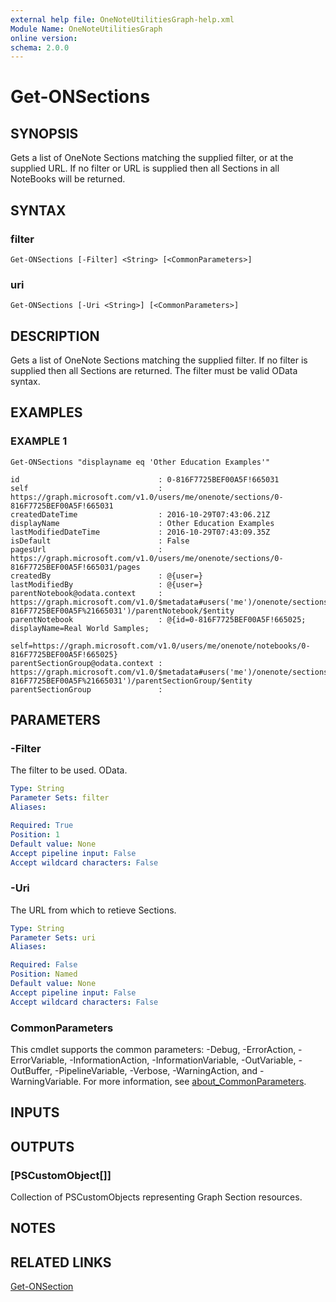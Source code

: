 ```yaml
---
external help file: OneNoteUtilitiesGraph-help.xml
Module Name: OneNoteUtilitiesGraph
online version:
schema: 2.0.0
---
```


# Get-ONSections

## SYNOPSIS
Gets a list of OneNote Sections matching the supplied filter, or at the supplied URL.
If no filter or URL is supplied then all Sections in all NoteBooks will be returned.

## SYNTAX

### filter
```
Get-ONSections [-Filter] <String> [<CommonParameters>]
```

### uri
```
Get-ONSections [-Uri <String>] [<CommonParameters>]
```

## DESCRIPTION
Gets a list of OneNote Sections matching the supplied filter.
If no filter is supplied then all  Sections are returned.
The filter must be valid OData syntax.

## EXAMPLES

### EXAMPLE 1
```
Get-ONSections "displayname eq 'Other Education Examples'"

id                               : 0-816F7725BEF00A5F!665031
self                             : https://graph.microsoft.com/v1.0/users/me/onenote/sections/0-816F7725BEF00A5F!665031
createdDateTime                  : 2016-10-29T07:43:06.21Z
displayName                      : Other Education Examples
lastModifiedDateTime             : 2016-10-29T07:43:09.35Z
isDefault                        : False
pagesUrl                         : https://graph.microsoft.com/v1.0/users/me/onenote/sections/0-816F7725BEF00A5F!665031/pages
createdBy                        : @{user=}
lastModifiedBy                   : @{user=}
parentNotebook@odata.context     : https://graph.microsoft.com/v1.0/$metadata#users('me')/onenote/sections('0-816F7725BEF00A5F%21665031')/parentNotebook/$entity
parentNotebook                   : @{id=0-816F7725BEF00A5F!665025; displayName=Real World Samples;
                                   self=https://graph.microsoft.com/v1.0/users/me/onenote/notebooks/0-816F7725BEF00A5F!665025}
parentSectionGroup@odata.context : https://graph.microsoft.com/v1.0/$metadata#users('me')/onenote/sections('0-816F7725BEF00A5F%21665031')/parentSectionGroup/$entity
parentSectionGroup               :
```

## PARAMETERS

### -Filter
The filter to be used. OData.

```yaml
Type: String
Parameter Sets: filter
Aliases:

Required: True
Position: 1
Default value: None
Accept pipeline input: False
Accept wildcard characters: False
```

### -Uri
The URL from which to retieve Sections.

```yaml
Type: String
Parameter Sets: uri
Aliases:

Required: False
Position: Named
Default value: None
Accept pipeline input: False
Accept wildcard characters: False
```

### CommonParameters
This cmdlet supports the common parameters: -Debug, -ErrorAction, -ErrorVariable, -InformationAction, -InformationVariable, -OutVariable, -OutBuffer, -PipelineVariable, -Verbose, -WarningAction, and -WarningVariable. For more information, see [about_CommonParameters](http://go.microsoft.com/fwlink/?LinkID=113216).

## INPUTS

## OUTPUTS

### [PSCustomObject[]]
Collection of PSCustomObjects representing Graph Section resources.
## NOTES

## RELATED LINKS

[Get-ONSection](Get-ONSection.md)

